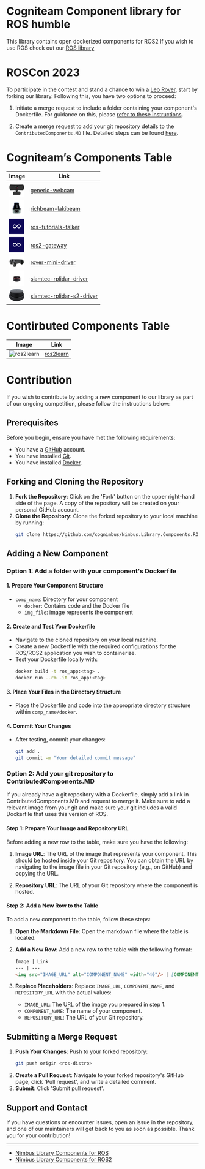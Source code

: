 # Cogniteam Component library for ROS humble
This library contains open dockerized components for ROS2
If you wish to use ROS check out our [ROS library](https://github.com/cogniteam/Library.Components.ROS/tree/master)
# ROSCon 2023 

To participate in the contest and stand a chance to win a [Leo Rover](https://www.leorover.tech/), start by forking our library. Following this, you have two options to proceed:

1. Initiate a merge request to include a folder containing your component's Dockerfile. For guidance on this, please [refer to these instructions](#option-1-add-a-folder-with-your-components-dockerfile).
   
2. Create a merge request to add your git repository details to the `ContributedComponents.MD` file. Detailed steps can be found [here](#option-2-add-your-git-repository-to-contributedcomponentsmd).
# Cogniteam’s Components Table
Image | Link
--- | ---
<img src="./components/generic-webcam/generic-webcam/generic-webcam-driver.jpg" alt="generic-webcam" width="40"/> | [generic-webcam](components/generic-webcam)
<img src="./components/richbeam-lakibeam/Lakibeam1-ROS2/lakibeam.png" alt="Lakibeam1-ROS2" width="40"/> | [richbeam-lakibeam](components/richbeam-lakibeam)
<img src="./components/ros-tutorials-talker/ros2-tutorials-talker/Cogniteam.jpg" alt="ros2-tutorials-talker" width="40"/> | [ros-tutorials-talker](components/ros-tutorials-talker)
<img src="./components/ros2-gateway/ros2-gateway/nimbusc.jpg" alt="ros2-gateway" width="40"/> | [ros2-gateway](components/ros2-gateway)
<img src="./components/rover-mini-driver/rover-driver/rover-mini-driver.jpg" alt="rover-driver" width="40"/> | [rover-mini-driver](components/rover-mini-driver)
<img src="./components/slamtec-rplidar-driver/ros2-slamtec-rplidar-a2/slamtec-rplidar-a2-driver.jpg" alt="ros2-slamtec-rplidar-a2" width="40"/> | [slamtec-rplidar-driver](components/slamtec-rplidar-driver)
<img src="./components/slamtec-rplidar-s2-driver/ros2-slamtec-rplidar-driver-s2/slamtec-rplidar--s2.jpg" alt="ros2-slamtec-rplidar-driver-s2" width="40"/> | [slamtec-rplidar-s2-driver](components/slamtec-rplidar-s2-driver)

# Contirbuted Components Table 
Image | Link
--- | ---
<img src="https://github.com/AcutronicRobotics/gym-gazebo2/raw/dashing/imgs/alr_logo.png" alt="ros2learn" width="40"/> | [ros2learn](https://github.com/AcutronicRobotics/ros2learn/tree/dashing)
# Contribution
 If you wish to contribute by adding a new component to our library as part of our ongoing competition, please follow the instructions below:

 ## Prerequisites

Before you begin, ensure you have met the following requirements:

- You have a [GitHub](https://github.com) account.
- You have installed [Git](https://git-scm.com/).
- You have installed [Docker](https://www.docker.com/get-started).

## Forking and Cloning the Repository

1. **Fork the Repository**: Click on the 'Fork' button on the upper right-hand side of the page. A copy of the repository will be created on your personal GitHub account.
2. **Clone the Repository**: Clone the forked repository to your local machine by running:
   ```bash
   git clone https://github.com/cognimbus/Nimbus.Library.Components.ROS2.git
   ```

## Adding a New Component

### Option 1: Add a folder with your component's Dockerfile

#### 1. **Prepare Your Component Structure**
   - `comp_name`: Directory for your component
      - `docker`: Contains code and the Docker file
      - `img_file`: image represents the component

#### 2. **Create and Test Your Dockerfile**
   - Navigate to the cloned repository on your local machine.
   - Create a new Dockerfile with the required configurations for the ROS/ROS2 application you wish to containerize.
   - Test your Dockerfile locally with:
     ```bash
     docker build -t ros_app:<tag> .
     docker run --rm -it ros_app:<tag>
     ```

#### 3. **Place Your Files in the Directory Structure**
   - Place the Dockerfile and code into the appropriate directory structure within `comp_name/docker`.

#### 4. **Commit Your Changes**
   - After testing, commit your changes:
     ```bash
     git add .
     git commit -m "Your detailed commit message"
     ```
### Option 2: Add your git repository to ContributedComponents.MD

If you already have a git repository with a Dockerfile, simply add a link in ContributedComponents.MD and request to merge it. Make sure to add a relevant image from your git and make sure your git includes a valid Dockerfile that uses this version of ROS. 

#### Step 1: Prepare Your Image and Repository URL

Before adding a new row to the table, make sure you have the following:

1. **Image URL**: The URL of the image that represents your component. This should be hosted inside your Git repository. You can obtain the URL by navigating to the image file in your Git repository (e.g., on GitHub) and copying the URL.
   
2. **Repository URL**: The URL of your Git repository where the component is hosted.

#### Step 2: Add a New Row to the Table

To add a new component to the table, follow these steps:

1. **Open the Markdown File**: Open the markdown file where the table is located.

2. **Add a New Row**: Add a new row to the table with the following format:

   ```markdown
   Image | Link
   --- | ---
   <img src="IMAGE_URL" alt="COMPONENT_NAME" width="40"/> | [COMPONENT_NAME](REPOSITORY_URL)
   ```

3. **Replace Placeholders**: Replace `IMAGE_URL`, `COMPONENT_NAME`, and `REPOSITORY_URL` with the actual values:
   
   - `IMAGE_URL`: The URL of the image you prepared in step 1.
   - `COMPONENT_NAME`: The name of your component.
   - `REPOSITORY_URL`: The URL of your Git repository.

## Submitting a Merge Request

1. **Push Your Changes**: Push to your forked repository:
   ```bash
   git push origin <ros-distro>
   ```
2. **Create a Pull Request**: Navigate to your forked repository's GitHub page, click 'Pull request', and write a detailed comment.
3. **Submit**: Click 'Submit pull request'.

## Support and Contact

If you have questions or encounter issues, open an issue in the repository, and one of our maintainers will get back to you as soon as possible. Thank you for your contribution!

---

- [Nimbus Library Components for ROS](https://github.com/cognimbus/Nimbus.Library.Components.ROS)
- [Nimbus Library Components for ROS2](https://github.com/cognimbus/Nimbus.Library.Components.ROS2)